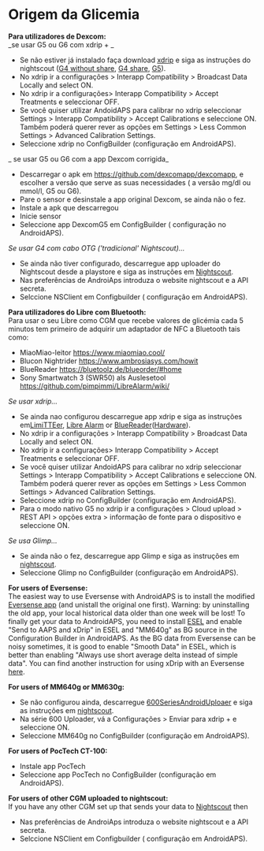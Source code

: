 # Origem da Glicemia

**Para utilizadores de Dexcom:**   
_se usar G5 ou G6 com xdrip + _  


* Se não estiver já instalado faça download [xdrip](https://github.com/NightscoutFoundation/xDrip) e siga as instruções do nightscout ([G4 without share](http://www.nightscout.info/wiki/welcome/nightscout-with-xdrip-wireless-bridge), [G4 share](http://www.nightscout.info/wiki/welcome/nightscout-with-xdrip-and-dexcom-share-wireless), [G5](http://www.nightscout.info/wiki/welcome/nightscout-with-xdrip-and-dexcom-share-wireless/xdrip-with-g5-support)).
* No xdrip ir a configurações > Interapp Compatibility > Broadcast Data Locally and select ON.
* No xdrip ir a configurações> Interapp Compatibility > Accept Treatments e seleccionar OFF.
* Se você quiser utilizar AndoidAPS para calibrar no xdrip seleccionar Settings > Interapp Compatibility > Accept Calibrations e seleccione ON. Também poderá querer rever as opções em Settings > Less Common Settings > Advanced Calibration Settings.
* Seleccione xdrip no ConfigBuilder (configuração em AndroidAPS).

_ se usar G5 ou G6 com a app Dexcom corrigida_  


* Descarregar o apk em <https://github.com/dexcomapp/dexcomapp>, e escolher a versão que serve as suas necessidades ( a versão mg/dl ou mmol/l, G5 ou G6).
* Pare o sensor e desinstale a app original Dexcom, se ainda não o fez.
* Instale a apk que descarregou
* Inicie sensor
* Seleccione app DexcomG5 em ConfigBuilder ( configuração no AndroidAPS).

_Se usar G4 com cabo OTG ('tradicional' Nightscout)…_  


* Se ainda não tiver configurado, descarregue app uploader do Nightscout desde a playstore e siga as instruções em [Nightscout](http://www.nightscout.info/wiki/welcome/basic-requirements).
* Nas preferências de AndroiAps introduza o website nightscout e a API secreta.
* Selccione NSClient em Configbuilder ( configuração em AndroidAPS).

**Para utilizadores do Libre com Bluetooth:**  
Para usar o seu Libre como CGM que recebe valores de glicémia cada 5 minutos tem primeiro de adquirir um adaptador de NFC a Bluetooth tais como:

* MiaoMiao-leitor <https://www.miaomiao.cool/>
* Blucon Nightrider <https://www.ambrosiasys.com/howit>
* BlueReader <https://bluetoolz.de/blueorder/#home>
* Sony Smartwatch 3 (SWR50) als Auslesetool <https://github.com/pimpimmi/LibreAlarm/wiki/>

_Se usar xdrip..._  


* Se ainda nao configurou descarregue app xdrip e siga as instruções em[LimiTTEer](https://github.com/JoernL/LimiTTer), [Libre Alarm](https://github.com/pimpimmi/LibreAlarm/wiki) or [BlueReader](https://unendlichkeit.net/wordpress/?p=680&lang=en)([Hardware](https://bluetoolz.de/wordpress/)).
* No xdrip ir a configurações > Interapp Compatibility > Broadcast Data Locally and select ON.
* No xdrip ir a configurações> Interapp Compatibility > Accept Treatments e seleccionar OFF.
* Se você quiser utilizar AndoidAPS para calibrar no xdrip seleccionar Settings > Interapp Compatibility > Accept Calibrations e seleccione ON. Também poderá querer rever as opções em Settings > Less Common Settings > Advanced Calibration Settings.
* Seleccione xdrip no ConfigBuilder (configuração em AndroidAPS).
* Para o modo nativo G5 no xdrip ir a configurações > Cloud upload > REST API > opções extra > informação de fonte para o dispositivo e seleccione ON.

_Se usa Glimp..._  


* Se ainda não o fez, descarregue app Glimp e siga as instruções em [nightscout](http://www.nightscout.info/wiki/welcome/nightscout-for-libre).
* Seleccione Glimp no ConfigBuilder (configuração em AndroidAPS).

**For users of Eversense:**  
The easiest way to use Eversense with AndroidAPS is to install the modified [Eversense app](https://github.com/BernhardRo/Esel/blob/master/apk/mod_com.senseonics.gen12androidapp-release.apk) (and unistall the original one first). Warning: by uninstalling the old app, your local historical data older than one week will be lost! To finally get your data to AndroidAPS, you need to install [ESEL](https://github.com/BernhardRo/Esel/blob/master/apk/esel.apk) and enable "Send to AAPS and xDrip" in ESEL and "MM640g" as BG source in the Configuration Builder in AndroidAPS. As the BG data from Eversense can be noisy sometimes, it is good to enable "Smooth Data" in ESEL, which is better than enabling "Always use short average delta instead of simple data". You can find another instruction for using xDrip with an Eversense [here](https://github.com/BernhardRo/Esel/tree/master/apk).

**For users of MM640g or MM630g:**  


* Se não configurou ainda, descarregue [600SeriesAndroidUploaer](http://pazaan.github.io/600SeriesAndroidUploader/) e siga as instruções em [nightscout](http://www.nightscout.info/wiki/welcome/nightscout-and-medtronic-640g).
* Na série 600 Uploader, vá a Configurações > Enviar para xdrip + e seleccione ON.
* Seleccione MM640g no ConfigBuilder (configuração em AndroidAPS).

**For users of PocTech CT-100:**  


* Instale app PocTech
* Seleccione app PocTech no ConfigBuilder (configuração em AndroidAPS).

**For users of other CGM uploaded to nightscout:**  
If you have any other CGM set up that sends your data to [Nightscout](http://www.nightscout.info) then  


* Nas preferências de AndroiAps introduza o website nightscout e a API secreta.
* Selccione NSClient em Configbuilder ( configuração em AndroidAPS).